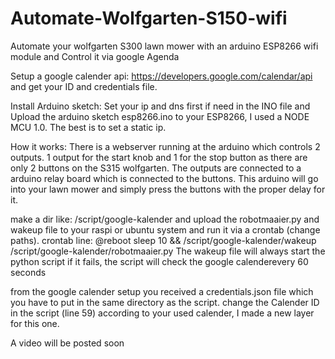 # Automate-Wolfgarten-S150-wifi
Automate your wolfgarten S300 lawn mower with an arduino ESP8266 wifi module and Control it via google Agenda

Setup a google calender api: https://developers.google.com/calendar/api
and get your ID and credentials file.

Install Arduino sketch:
Set your ip and dns first if need in the INO file and Upload the arduino sketch esp8266.ino to your ESP8266, I used a NODE MCU 1.0.
The best is to set a static ip.

How it works:
There is a webserver running at the arduino which controls 2 outputs.
1 output for the start knob and 1 for the stop button as there are only 2 buttons on the S315 wolfgarten.
The outputs are connected to a arduino relay board which is connected to the buttons.
This arduino will go into your lawn mower and simply press the buttons with the proper delay for it.

make a dir like: /script/google-kalender and upload the robotmaaier.py and wakeup file to your raspi or ubuntu system and run it via a crontab (change paths).
crontab line:
@reboot sleep 10 && /script/google-kalender/wakeup /script/google-kalender/robotmaaier.py
The wakeup file will always start the python script if it fails, the script will check the google calenderevery 60 seconds

from the google calender setup you received a credentials.json file which you have to put in the same directory as the script.
change the Calender ID in the script (line 59) according to your used calender, I made a new layer for this one.


A video will be posted soon
